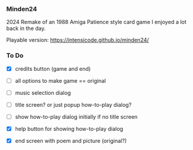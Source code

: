 ### Minden24

2024 Remake of an 1988 Amiga Patience style card game I enjoyed a lot back in the day.

Playable version: https://intensicode.github.io/minden24/

### To Do

- [X] credits button (game and end)
- [ ] all options to make game == original
- [ ] music selection dialog
- [ ] title screen? or just popup how-to-play dialog?
- [ ] show how-to-play dialog initially if no title screen

- [X] help button for showing how-to-play dialog
- [X] end screen with poem and picture (original?)
